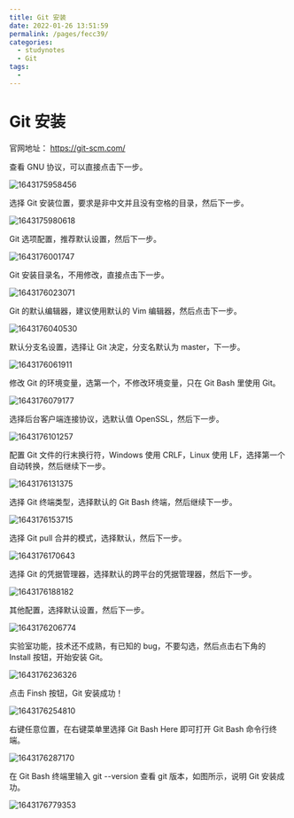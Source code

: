 ```yaml
---
title: Git 安装
date: 2022-01-26 13:51:59
permalink: /pages/fecc39/
categories:
  - studynotes
  - Git
tags:
  - 
---
```

# Git 安装

 官网地址： https://git-scm.com/

查看 GNU 协议，可以直接点击下一步。

![1643175958456](./images/02/01.png)

选择 Git 安装位置，要求是非中文并且没有空格的目录，然后下一步。

![1643175980618](./images/02/02.png)

Git 选项配置，推荐默认设置，然后下一步。

![1643176001747](./images/02/03.png)

Git 安装目录名，不用修改，直接点击下一步。

![1643176023071](./images/02/04.png)

Git 的默认编辑器，建议使用默认的 Vim 编辑器，然后点击下一步。

![1643176040530](./images/02/05.png)

默认分支名设置，选择让 Git 决定，分支名默认为 master，下一步。

![1643176061911](./images/02/06.png)

修改 Git 的环境变量，选第一个，不修改环境变量，只在 Git Bash 里使用 Git。

![1643176079177](./images/02/07.png)

选择后台客户端连接协议，选默认值 OpenSSL，然后下一步。

![1643176101257](./images/02/08.png)

配置 Git 文件的行末换行符，Windows 使用 CRLF，Linux 使用 LF，选择第一个自动转换，然后继续下一步。

![1643176131375](./images/02/09.png)

选择 Git 终端类型，选择默认的 Git Bash 终端，然后继续下一步。

![1643176153715](./images/02/10.png)

选择 Git pull 合并的模式，选择默认，然后下一步。

![1643176170643](./images/02/11.png)

选择 Git 的凭据管理器，选择默认的跨平台的凭据管理器，然后下一步。

![1643176188182](./images/02/12.png)

其他配置，选择默认设置，然后下一步。

![1643176206774](./images/02/13.png)

实验室功能，技术还不成熟，有已知的 bug，不要勾选，然后点击右下角的 Install
按钮，开始安装 Git。

![1643176236326](./images/02/14.png)

点击 Finsh 按钮，Git 安装成功！

![1643176254810](./images/02/15.png)

右键任意位置，在右键菜单里选择 Git Bash Here 即可打开 Git Bash 命令行终端。

![1643176287170](./images/02/16.png)

在 Git Bash 终端里输入 git --version 查看 git 版本，如图所示，说明 Git 安装成功。

![1643176779353](./images/02/17.png)


